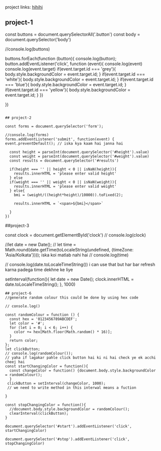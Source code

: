 project links: [hihihi](https://stackblitz.com/edit/dom-project-chaiaurcode?file=index.html) 


## project-1

const buttons = document.querySelectorAll('.button')
const body = document.querySelector('body')


//console.log(buttons)

buttons.forEach(function (button){
  console.log(button);
  button.addEventListener('click', function (event){
    console.log(event)
    console.log(event.target)
    if(event.target.id === 'grey'){
      body.style.backgroundColor = event.target.id;
    }
    if(event.target.id === 'white'){
      body.style.backgroundColor = event.target.id;
    }
    if(event.target.id === 'blue'){
      body.style.backgroundColor = event.target.id;
    }
    if(event.target.id === 'yellow'){
      body.style.backgroundColor = event.target.id;
    }
  })

})

```

## project-2

const forms = document.querySelector('form');

//console.log(forms)
forms.addEventListener('submit', function(event) {
event.preventDefault(); // iska kya kaam hai janna hai

  const height = parseInt(document.querySelector('#height').value)
  const weight = parseInt(document.querySelector('#weight').value)
  const results = document.querySelector('#results')

  if(height === '' || height < 0 || isNaN(height)){
    results.innerHTML = 'please enter valid height'
  } else
  if(weight === '' || weight < 0 || isNaN(weight)){
    results.innerHTML = 'please enter valid weight'
  } else{
    bmi = (weight/((height*height)/10000)).toFixed(2);

    results.innerHTML = `<span>${bmi}</span>`

  }
})

```

##project-3


const clock = document.getElementById('clock')
// console.log(clock)



//let date = new Date();
// let time = Math.round(date.getTime(toLocaleString(undefined, {timeZone: 'Asia/Kolkata'}))); iska koi matlab nahi hai
// console.log(time)

// console.log(date.toLocaleTimeString()) i can use that but har bar refresh karna padega time dekhne ke liye

setInterval(function(){
  let date = new Date();
  clock.innerHTML = date.toLocaleTimeString();
}, 1000)



```
## project-6
//generate random colour this could be done by using hex code

// console.log()

const randomColour = function () {
  const hex = '0123456789ABCDEF';
  let color = '#';
  for (let i = 0; i < 6; i++) {
    color += hex[Math.floor(Math.random() * 16)];
  }
  return color;
};
let clickButton;
// console.log(randomColour());
// yaha if lagakar pahle click button hai ki ni hai check ye ek acchi cheej hai
const startChangingColor = function(){
  const changeColor = function() {document.body.style.backgroundColor = randomColour();
  }
 clickButton = setInterval(changeColor, 1000);
 // we need to write method in this interwal means a fuction 
 
}

const stopChangingColor = function(){
  //document.body.style.backgroundColor = randomColour();
  clearInterval(clickButton);
}

document.querySelector('#start').addEventListener('click', startChangingColor)

document.querySelector('#stop').addEventListener('click', stopChangingColor)